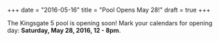
+++
date = "2016-05-16"
title = "Pool Opens May 28!"
draft = true
+++

<script type="text/javascript">
var deadline = 'May 28 2016 12:00:00';

function getTimeRemaining(endtime){
  var t = Date.parse(endtime) - (new Date());
  var seconds = Math.floor( (t/1000) % 60 );
  var minutes = Math.floor( (t/1000/60) % 60 );
  var hours = Math.floor( (t/(1000*60*60)) % 24 );
  var days = Math.floor( t/(1000*60*60*24) );
  return {
    'total': t,
    'days': days,
    'hours': hours,
    'minutes': minutes,
    'seconds': seconds
  };
}

function initializeClock(id, endtime){
  var clock = document.getElementById(id);
  if (Date.parse(endtime) < (new Date())) {
    clock.style.display = "none";
    return;
  }
  clock.style.display = "block";
  var daysSpan = clock.querySelector('.days');
  var hoursSpan = clock.querySelector('.hours');
  var minutesSpan = clock.querySelector('.minutes');
  var secondsSpan = clock.querySelector('.seconds')
  var timeinterval = setInterval(function(){
    var t = getTimeRemaining(endtime);
    daysSpan.innerHTML = t.days;
    hoursSpan.innerHTML = t.hours;
    minutesSpan.innerHTML = t.minutes;
    secondsSpan.innerHTML = t.seconds;
    if(t.total<=0){
      clearInterval(timeinterval);
    }
  }, 1000);
}

window.addEventListener("load", function() {
    initializeClock('clockdiv', deadline);
});

</script>


<style>
#clockdiv{
    font-family: sans-serif;
    color: #fff;
    font-weight: 100;
    text-align: center;
    font-size: 30px;
    margin-left: auto;
    margin-right: auto;
    margin-top: 15px;
    margin-bottom: 20px;
    display: none;
}

#clockdiv > div{
    padding: 10px;
    border-radius: 3px;
    background: #00BF96;
    display: inline-block;
}

#clockdiv div > span{
    padding: 15px;
    border-radius: 3px;
    background: #00816A;
    display: inline-block;
}

.smalltext{
    padding-top: 5px;
    font-size: 16px;
}
</style>

<div id="clockdiv">
  <div>
    <span class="days"></span>
    <div class="smalltext">Days</div>
  </div>
  <div>
    <span class="hours"></span>
    <div class="smalltext">Hours</div>
  </div>
  <div>
    <span class="minutes"></span>
    <div class="smalltext">Minutes</div>
  </div>
  <div>
    <span class="seconds"></span>
    <div class="smalltext">Seconds</div>
  </div>
</div>

The Kingsgate 5 pool is opening soon! Mark your calendars for opening day: **Saturday, May 28, 2016, 12 - 8pm**. 



<!--more-->


